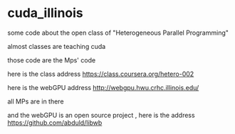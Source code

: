 cuda_illinois
=============

some code about the open class of "Heterogeneous Parallel Programming"

almost classes are teaching cuda 

those code are the Mps' code 

here is the class address  https://class.coursera.org/hetero-002

here is the webGPU address http://webgpu.hwu.crhc.illinois.edu/  

all MPs are in there

and the webGPU is an open source project , here is the address https://github.com/abduld/libwb

